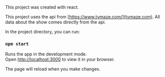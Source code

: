 This project was created with react.

This project uses the api from [https://www.tvmaze.com/](tvmaze.com).
All data about the show comes directly from the api.

In the project directory, you can run:

### `npm start`

Runs the app in the development mode.\
Open [http://localhost:3000](http://localhost:3000) to view it in your browser.

The page will reload when you make changes.
